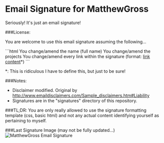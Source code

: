 Email Signature for MatthewGross
===============

Seriously! It's just an email signature!

###License:

<p>You are welcome to use this email signature assuming the following...</p>
```html
You change/amend the name (full name)
You change/amend the projects
You change/amend every link within the signature (format: <a href="link">link content</a>*)
```
<p>*: This is ridiculous I have to define this, but just to be sure!</p>

###Notes:
* Disclaimer modified. Original by http://www.emaildisclaimers.com/Sample_disclaimers.htm#Liability
* Signatures are in the "signatures" directory of this repository.

###TL;DR:
You are only really allowed to use the signature formatting template (css, basic html) and not any actual content identifying yourself as pertaining to myself.

###Last Signature Image (may not be fully updated...)
![MatthewGross Email Signature](https://raw.github.com/MatthewGross/email-signature/master/signature.png)
